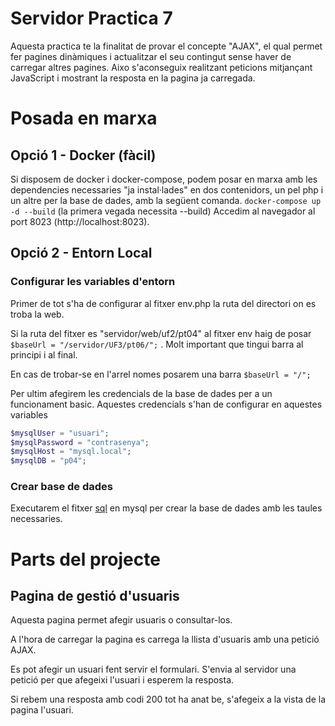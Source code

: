 # Servidor Practica 7

Aquesta practica te la finalitat de provar el concepte "AJAX", el qual permet fer pagines dinàmiques i actualitzar el seu contingut sense haver de carregar altres pagines. Aixo s'aconseguix realitzant peticions mitjançant JavaScript i mostrant la resposta en la pagina ja carregada.

# Posada en marxa
## Opció 1 - Docker (fàcil)
Si disposem de docker i docker-compose, podem posar en marxa amb les dependencies necessaries "ja instal·lades" en dos contenidors, un pel php i un altre per la base de dades, amb la següent comanda.
```docker-compose up -d --build``` (la primera vegada necessita --build)
Accedim al navegador al port 8023 (http://localhost:8023).

## Opció 2 - Entorn Local
### Configurar les variables d'entorn
Primer de tot s'ha de configurar al fitxer env.php la ruta del directori on es troba la web.

Si la ruta del fitxer es "servidor/web/uf2/pt04" al fitxer env haig de posar 
```$baseUrl = "/servidor/UF3/pt06/";``` . Molt important que tingui barra al principi i al final.

En cas de trobar-se en l'arrel nomes posarem una barra ```$baseUrl = "/";```

Per ultim afegirem les credencials de la base de dades per a un funcionament basic.
Aquestes credencials s'han de configurar en aquestes variables

```php
$mysqlUser = "usuari";
$mysqlPassword = "contrasenya";
$mysqlHost = "mysql.local";
$mysqlDB = "p04";
```

### Crear base de dades
Executarem el fitxer [sql](db/pt06_marc_peral.sql) en mysql per crear la base de dades amb les taules necessaries.

# Parts del projecte
## Pagina de gestió d'usuaris
Aquesta pagina permet afegir usuaris o consultar-los.

A l'hora de carregar la pagina es carrega la llista d'usuaris amb una petició AJAX.

Es pot afegir un usuari fent servir el formulari. S'envia al servidor una petició per que afegeixi l'usuari i esperem la resposta.

Si rebem una resposta amb codi 200 tot ha anat be, s'afegeix a la vista de la pagina l'usuari.
